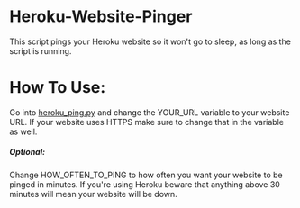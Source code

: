 # Heroku-Website-Pinger
This script pings your Heroku website so it won't go to sleep, as long as the script is running. 

# How To Use:
Go into [heroku_ping.py](heroku_ping.py) and change the YOUR_URL variable to your website URL. If your website uses HTTPS make sure to change that in the variable as well.

##### Optional:

Change HOW_OFTEN_TO_PING to how often you want your website to be pinged in minutes. If you're using Heroku beware that anything above 30 minutes will mean your website will be down.